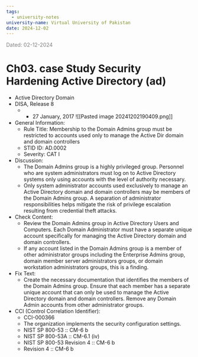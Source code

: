```yaml
---
tags:
  - university-notes
university-name: Virtual University of Pakistan
date: 2024-12-02
---
```


<span style="color: gray;">Dated: 02-12-2024</span>

# Ch03. case Study Security Hardening Active Directory (ad)

- Active Directory Domain
- DISA, Release 8
    - - 27 January, 2017
![[Pasted image 20241202190409.png]]
- General Information:
    - Rule Title: Membership to the Domain Admins group must be restricted to accounts used only to manage the Active Dir domain and domain controllers
    - STID ID: AD.0002
    - Severity: CAT I
- Discussion:
    - The Domain Admins group is a highly privileged group. Personnel who are system administrators must log on to Active Directory systems only using accounts with the level of authority necessary.
    - Only system administrator accounts used exclusively to manage an Active Directory domain and domain controllers may be members of the Domain Admins group. A separation of administrator responsibilities helps mitigate the risk of privilege escalation resulting from credential theft attacks.
- Check Content:
    - Review the Domain Admins group in Active Directory Users and Computers. Each Domain Administrator must have a separate unique account specifically for managing the Active Directory domain and domain controllers.
	- If any account listed in the Domain Admins group is a member of other administrator groups including the Enterprise Admins group, domain member server administrators groups, or domain workstation administrators groups, this is a finding.
- Fix Text:
    - Create the necessary documentation that identifies the members of the Domain Admins group. Ensure that each member has a separate unique account that can only be used to manage the Active Directory domain and domain controllers. Remove any Domain Admin accounts from other administrator groups.
- CCI (Control Correlation Identifier):
    - CCI-000366
    - The organization implements the security configuration settings.
    - NIST SP 800-53 :: CM-6 b
    - NIST SP 800-53A :: CM-6.1 (iv)
    - NIST SP 800-53 Revision 4 :: CM-6 b
    - Revision 4 :: CM-6 b
